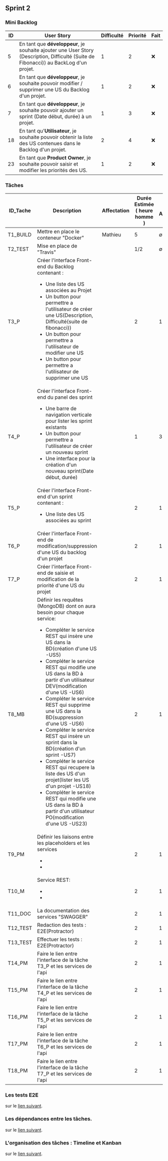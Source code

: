 ## Sprint 2

### Mini Backlog

| ID | User Story | Difficulté | Priorité | Fait |
| --- | --- | --- | --- | --- |
| 5 | En tant que **développeur**, je souhaite ajouter une User Story (Description, Difficulté (Suite de Fibonacci)) au BackLog d'un projet.| 1 | 2 | :x:
| 6 | En tant que **développeur**, je souhaite pouvoir modifier / supprimer une US du Backlog d'un projet.| 1 | 2 | :x:
| 7 | En tant que **développeur**, je souhaite pouvoir ajouter un sprint (Date début, durée) à un projet.| 1 | 3 | :x:
| 18 | En tant qu'**Utilisateur**, je souhaite pouvoir obtenir la liste des US contenues dans le Backlog d'un projet.| 2 | 4 | :x:
| 23 | En tant que **Product Owner**, je souhaite pouvoir saisir et modifier les priorités des US.| 1 | 2 | :x:

### Tâches

| ID_Tache | Description | Affectation | Durée Estimée ( heure homme ) | US Associés | Etat |
| --- | --- | --- | --- | --- | --- |
| T1_BUILD | Mettre en place le conteneur "Docker" | Mathieu | 5 | ∅ | :x:
| T2_TEST | Mise en place de "Travis" |  | 1/2 | ∅ | :x:
| T3_P | Créer l'interface Front-end du Backlog contenant : <br><ul><li>Une liste des US associées au Projet</li><li>Un button pour permettre a l'utilisateur de créer une US(Description, Difficulté(suite de fibonacci))</li><li>Un button pour permettre a l'utilisateur de modifier une US</li><li>Un button pour permettre a l'utilisateur de supprimer une US</li></ul>|  | 2 | 1 | :x:
| T4_P | Créer l'interface Front-end du panel des sprint <br><ul><li>Une barre de navigation verticale pour lister les sprint existants</li><li>Un button pour permettre a l'utilisateur de créer un nouveau sprint</li><li>Une interface pour la création d'un nouveau sprint(Date début, durée)</li></ul> |  | 1 | 3 | :x:
| T5_P | Créer l'interface Front-end d'un sprint contenant : <br><ul><li>Une liste des US associées au sprint</li></ul>|  | 2 | 1 | :x:
| T6_P | Créer l'interface Front-end de modification/suppression d'une US du backlog d'un projet|  | 2 | 1 | :x:
| T7_P | Créer l'interface Front-end de saisie et modification de la priorité d'une US du projet|  | 2 | 1 | :x:
| T8_MB | Définir les requêtes (MongoDB) dont on aura besoin pour chaque service:<br><ul><li>Compléter le service REST qui insère une US dans la BD(création d'une US -US5)</li><li>Compléter le service REST qui modifie une US dans la BD à partir d'un utilisateur DEV(modification d'une US -US6)</li><li>Compléter le service REST qui supprime une US dans la BD(suppression d'une US -US6)</li><li>Compléter le service REST qui insère un sprint dans la BD(création d'un sprint -US7)</li><li>Compléter le service REST qui recupere la liste des US d'un projet(lister les US d'un projet -US18)</li><li>Compléter le service REST qui modifie une US dans la BD à partir d'un utilisateur PO(modification d'une US -US23)</li></ul>|  | 2 | 1 | :x:
| T9_PM | Définir les liaisons entre les placeholders et les services<br><ul><li></li><li></li></ul>|  | 2 | 1 | :x:
| T10_M | Service REST: <br><ul><li></li><li></li></ul>|  | 2 | 1 | :x:
| T11_DOC | La documentation des services "SWAGGER"|  | 2 | 1 | :x:
| T12_TEST | Redaction des tests : E2E(Protractor)|  | 2 | 1 | :x:
| T13_TEST | Effectuer les tests : E2E(Protractor)|  | 2 | 1 | :x:
| T14_PM | Faire le lien entre l'interface de la tâche T3_P et les services de l'api|  | 2 | 1 | :x:
| T15_PM | Faire le lien entre l'interface de la tâche T4_P et les services de l'api|  | 2 | 1 | :x:
| T16_PM | Faire le lien entre l'interface de la tâche T5_P et les services de l'api|  | 2 | 1 | :x:
| T17_PM | Faire le lien entre l'interface de la tâche T6_P et les services de l'api|  | 2 | 1 | :x:
| T18_PM | Faire le lien entre l'interface de la tâche T7_P et les services de l'api|  | 2 | 1 | :x:

### Les tests E2E

sur le [lien suivant](sprint2/tests.md).

### Les dépendances entre les tâches.

sur le [lien suivant](sprint2/dependance.md).

### L'organisation des tâches : Timeline et Kanban

sur le [lien suivant](sprint2/organisation.md).

